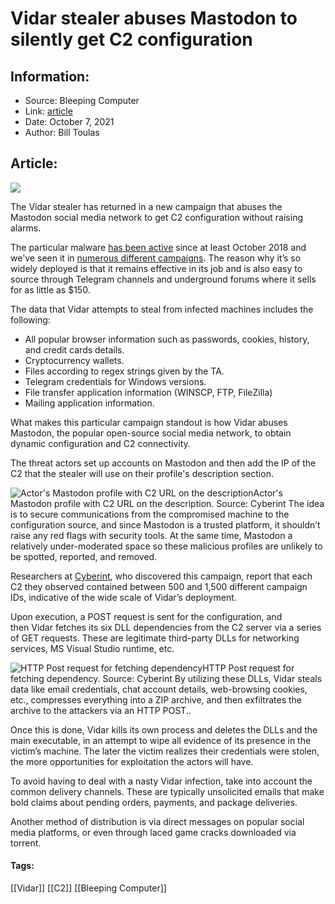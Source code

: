 # Vidar stealer abuses Mastodon to silently get C2 configuration
### 

## Information:
+ Source: Bleeping Computer
+ Link: [article](https://www.bleepingcomputer.com/news/security/vidar-stealer-abuses-mastodon-to-silently-get-c2-configuration/)
+ Date: October 7, 2021
+ Author: Bill Toulas


## Article:
![](https://www.bleepstatic.com/content/hl-images/2021/10/07/Mastodon.jpg?rand=379998728)


The Vidar stealer has returned in a new campaign that abuses the Mastodon social media network to get C2 configuration without raising alarms. 


The particular malware [has been active](https://www.bleepingcomputer.com/news/security/fake-vpn-site-pushes-cryptbot-and-vidar-info-stealing-trojans/) since at least October 2018 and we've seen it in [numerous different campaigns](https://www.bleepingcomputer.com/news/security/gandcrab-operators-use-vidar-infostealer-as-a-forerunner/). The reason why it’s so widely deployed is that it remains effective in its job and is also easy to source through Telegram channels and underground forums where it sells for as little as $150. 


The data that Vidar attempts to steal from infected machines includes the following:


* All popular browser information such as passwords, cookies, history, and credit cards details.
* Cryptocurrency wallets.
* Files according to regex strings given by the TA.
* Telegram credentials for Windows versions.
* File transfer application information (WINSCP, FTP, FileZilla)
* Mailing application information.


What makes this particular campaign standout is how Vidar abuses Mastodon, the popular open-source social media network, to obtain dynamic configuration and C2 connectivity.


The threat actors set up accounts on Mastodon and then add the IP of the C2 that the stealer will use on their profile's description section. 



![Actor's Mastodon profile with C2 URL on the description](https://www.bleepstatic.com/images/news/u/1220909/Code%20and%20Details/mastodon%20profile.png)Actor's Mastodon profile with C2 URL on the description. Source: Cyberint
The idea is to secure communications from the compromised machine to the configuration source, and since Mastodon is a trusted platform, it shouldn’t raise any red flags with security tools. At the same time, Mastodon a relatively under-moderated space so these malicious profiles are unlikely to be spotted, reported, and removed. 


Researchers at [Cyberint](https://blog.cyberint.com/vidar-stealer-abuses-mastadon-social-network), who discovered this campaign, report that each C2 they observed contained between 500 and 1,500 different campaign IDs, indicative of the wide scale of Vidar’s deployment. 


Upon execution, a POST request is sent for the configuration, and then Vidar fetches its six DLL dependencies from the C2 server via a series of GET requests. These are legitimate third-party DLLs for networking services, MS Visual Studio runtime, etc. 



![HTTP Post request for fetching dependency](https://www.bleepstatic.com/images/news/u/1220909/Code%20and%20Details/dependency%20request.png)HTTP Post request for fetching dependency. Source: Cyberint
By utilizing these DLLs, Vidar steals data like email credentials, chat account details, web-browsing cookies, etc., compresses everything into a ZIP archive, and then exfiltrates the archive to the attackers via an HTTP POST.. 


Once this is done, Vidar kills its own process and deletes the DLLs and the main executable, in an attempt to wipe all evidence of its presence in the victim’s machine. The later the victim realizes their credentials were stolen, the more opportunities for exploitation the actors will have. 


To avoid having to deal with a nasty Vidar infection, take into account the common delivery channels. These are typically unsolicited emails that make bold claims about pending orders, payments, and package deliveries. 


Another method of distribution is via direct messages on popular social media platforms, or even through laced game cracks downloaded via torrent.




#### Tags:
[[Vidar]] [[C2]] [[Bleeping Computer]]

